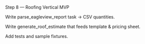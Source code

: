 Step 8 — Roofing Vertical MVP

 Write parse_eagleview_report task → CSV quantities.

 Write generate_roof_estimate that feeds template & pricing sheet.

 Add tests and sample fixtures.
